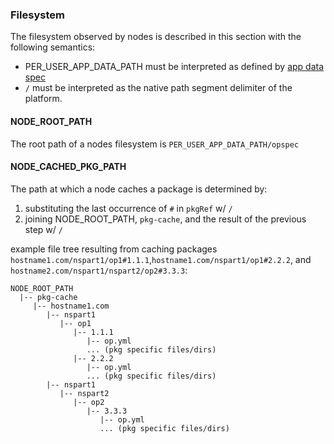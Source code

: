 ### Filesystem

The filesystem observed by nodes is described in this section with the following
semantics:

- PER_USER_APP_DATA_PATH must be interpreted as defined by
  [app data spec](https://github.com/appdataspec/spec)
- `/` must be interpreted as the native path segment
  delimiter of the platform.

#### NODE_ROOT_PATH

The root path of a nodes filesystem is `PER_USER_APP_DATA_PATH/opspec`

#### NODE_CACHED_PKG_PATH

The path at which a node caches a package is determined by:

1. substituting the last occurrence of `#` in `pkgRef` w/ `/`
2. joining NODE_ROOT_PATH, `pkg-cache`, and the result of the previous
   step w/ `/`


example file tree resulting from caching packages
`hostname1.com/nspart1/op1#1.1.1`,`hostname1.com/nspart1/op1#2.2.2`, and
`hostname2.com/nspart1/nspart2/op2#3.3.3`:

```
NODE_ROOT_PATH
  |-- pkg-cache
     |-- hostname1.com
        |-- nspart1
           |-- op1
              |-- 1.1.1
                 |-- op.yml
                 ... (pkg specific files/dirs)
              |-- 2.2.2
                 |-- op.yml
                 ... (pkg specific files/dirs)
        |-- nspart1
           |-- nspart2
              |-- op2
                 |-- 3.3.3
                    |-- op.yml
                    ... (pkg specific files/dirs)
```

